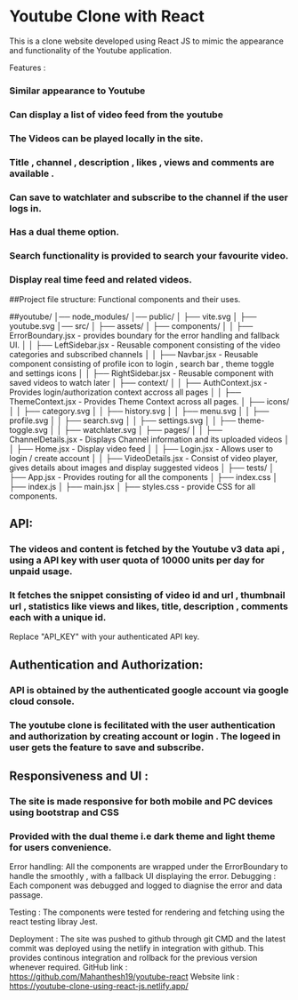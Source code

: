 # Youtube Clone with React

This is a clone website developed using React JS to mimic the appearance and functionality of the Youtube application.

Features : 
### Similar appearance to Youtube
### Can display a list of video feed from the youtube
### The Videos can be played locally in the site.
### Title , channel , description , likes , views and comments are available .
### Can save to watchlater and subscribe to the channel if the user logs in.
### Has a dual theme option.
### Search functionality is provided to search your favourite video.
### Display real time feed and related videos.

##Project file structure: Functional components and their uses.

##youtube/
│── node_modules/ 
│── public/ 
│ ├── vite.svg
│ ├── youtube.svg
│── src/
│ ├── assets/
│ ├── components/ 
│ │ ├── ErrorBoundary.jsx - provides boundary for the error handling and fallback UI.
│ │ ├── LeftSidebar.jsx - Reusable component consisting of the video categories and subscribed channels
│ │ ├── Navbar.jsx      - Reusable component consisting of profile icon to login , search bar , theme toggle and settings icons
│ │ ├── RightSidebar.jsx - Reusable component with saved videos to watch later
│ ├── context/ 
│ │ ├── AuthContext.jsx - Provides login/authorization context accross all pages
│ │ ├── ThemeContext.jsx - Provides Theme Context across all pages.
│ ├── icons/ 
│ │ ├── category.svg
│ │ ├── history.svg
│ │ ├── menu.svg
│ │ ├── profile.svg
│ │ ├── search.svg
│ │ ├── settings.svg
│ │ ├── theme-toggle.svg
│ │ ├── watchlater.svg
│ ├── pages/ 
│ │ ├── ChannelDetails.jsx - Displays Channel information and its uploaded videos
│ │ ├── Home.jsx - Display video feed
│ │ ├── Login.jsx - Allows user to login / create account
│ │ ├── VideoDetails.jsx - Consist of video player, gives details about images and display suggested videos
│ ├── tests/ 
│ ├── App.jsx - Provides routing for all the components
│ ├── index.css 
│ ├── index.js 
│ ├── main.jsx 
│ ├── styles.css - provide CSS for all components.

## API:
### The videos and content is fetched by the Youtube v3 data api , using a API key with user quota of 10000 units per day for unpaid usage.
### It fetches the snippet consisting of video id and url , thumbnail url , statistics like views and likes, title, description , comments each with a unique id.
Replace "API_KEY" with your authenticated API key.

## Authentication and Authorization:
### API is obtained by the authenticated google account via google cloud console.
### The youtube clone is fecilitated with the user authentication and authorization by creating account or login . The logeed in user gets the feature to save and subscribe.

## Responsiveness and UI :
### The site is made responsive for both mobile and PC devices using bootstrap and CSS
### Provided with the dual theme i.e dark theme and light theme for users convenience.

Error handling: All the components are wrapped under the ErrorBoundary to handle the smoothly , with a fallback UI displaying the error.
Debugging : Each component was debugged and logged to diagnise the error and data passage.

Testing : The components were tested for rendering and fetching using the react testing libray Jest.

Deployment : The site was pushed to github through git CMD and the latest commit was deployed using the netlify in integration with github.
             This provides continous integration and rollback for the previous version whenever required.
             GitHub link : https://github.com/Mahanthesh19/youtube-react
             Website link : https://youtube-clone-using-react-js.netlify.app/




